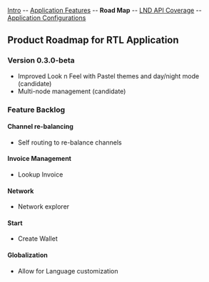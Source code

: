 [Intro](README.md) -- [Application Features](Application_features.md) -- **Road Map** -- [LND API Coverage](LNDAPICoverage.md) -- [Application Configurations](Application_configurations)

## Product Roadmap for RTL Application

### Version 0.3.0-beta
- Improved Look n Feel with Pastel themes and day/night mode (candidate)
- Multi-node management (candidate)

### Feature Backlog
#### Channel re-balancing
- Self routing to re-balance channels

#### Invoice Management
- Lookup Invoice

#### Network
- Network explorer

#### Start
- Create Wallet

#### Globalization
- Allow for Language customization

